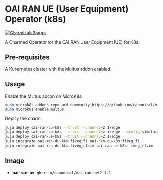# OAI RAN UE (User Equipment) Operator (k8s)
[![CharmHub Badge](https://charmhub.io/oai-ran-ue-k8s/badge.svg)](https://charmhub.io/oai-ran-ue-k8s)

A Charmed Operator for the OAI RAN User Equipment (UE) for K8s.

## Pre-requisites

A Kubernetes cluster with the Multus addon enabled.

## Usage

Enable the Multus addon on MicroK8s.

```bash
sudo microk8s addons repo add community https://github.com/canonical/microk8s-community-addons --reference feat/strict-fix-multus
sudo microk8s enable multus
```

Deploy the charm.

```bash
juju deploy oai-ran-cu-k8s --trust --channel=2.1/edge 
juju deploy oai-ran-du-k8s --trust --channel=2.1/edge --config simulation-mode=true
juju deploy oai-ran-ue-k8s --trust --channel=2.1/edge
juju integrate oai-ran-du-k8s:fiveg_f1 oai-ran-cu-k8s:fiveg_f1
juju integrate oai-ran-du-k8s:fiveg_rfsim oai-ran-ue-k8s:fiveg_rfsim
```

## Image

- **oai-ran-ue**: `ghcr.io/canonical/oai-ran-ue:2.1.1`

